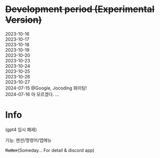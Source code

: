 # ~~Development period (Experimental Version)~~
2023-10-16\
2023-10-17\
2023-10-18\
2023-10-19\
2023-10-20\
2023-10-23\
2023-10-24\
2023-10-25\
2023-10-26\
2023-10-27\
2024-07-15 @Google, Jocoding 화이팅!\
2024-07-16
아 모르겠다.
...

# Info
(gpt4 임시 폐쇄)

기능: 멘션/명령어/앱메뉴

~~flutter~~(Someday... For detail & discord app)